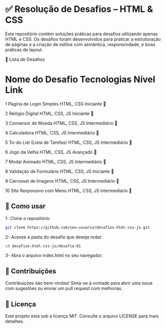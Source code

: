 # ✅ Resolução de Desafios – HTML & CSS
Este repositório contém soluções práticas para desafios utilizando apenas HTML e CSS. Os desafios foram desenvolvidos para praticar a estruturação de páginas e a criação de estilos com semântica, responsividade, e boas práticas de layout.



📌 Lista de Desafios
#	Nome do Desafio	Tecnologias	Nível	Link

1	Página de Login Simples	HTML, CSS	Iniciante	🔗

2	Relógio Digital	HTML, CSS, JS	Iniciante	🔗

3	Conversor de Moeda	HTML, CSS, JS	Intermediário	🔗

4	Calculadora	HTML, CSS, JS	Intermediário	🔗

5	To-do List (Lista de Tarefas)	HTML, CSS, JS	Intermediário	🔗

6	Jogo da Velha	HTML, CSS, JS	Avançado	🔗

7	Modal Animado	HTML, CSS, JS	Intermediário	🔗

8	Validação de Formulário	HTML, CSS, JS	Iniciante	🔗

9	Carrossel de Imagens	HTML, CSS, JS	Intermediário	🔗

10	Site Responsivo com Menu	HTML, CSS, JS	Intermediário	🔗


## 🚀 Como usar

1- Clone o repositório:

```bash
git clone https://github.com/seu-usuario/desafios-html-css-js.git
```

2- Acesse a pasta do desafio que deseja rodar:

```bash
cd desafios-html-css-js/desafio-01
```

3- Abra o arquivo index.html no seu navegador.

## 🤝 Contribuições
Contribuições são bem-vindas! Sinta-se à vontade para abrir uma issue com sugestões ou enviar um pull request com melhorias.

## 📜 Licença
Este projeto está sob a licença MIT. Consulte o arquivo LICENSE para mais detalhes.
